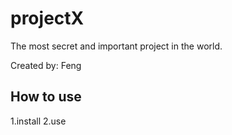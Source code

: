 # projectX

The most secret and important project in the world.

Created by: Feng
## How to use

1.install
2.use
